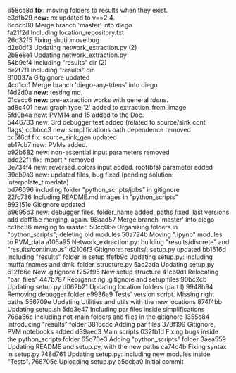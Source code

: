 658ca8d **fix:** moving folders to results when they exist. <br/>
e3dfb29 **new:** nx updated to v==2.4. <br/>
6cdcb80 Merge branch 'master' into diego <br/>
fa21f2d Including location_repository.txt <br/>
26d32f5 Fixing shutil.move bug <br/>
d2e0df3 Updating network_extraction.py (2) <br/>
2b8e8e1 Updating network_extraction.py <br/>
54b9ef4 Including "results" dir (2) <br/>
be2f7f1 Including "results" dir. <br/>
810037a Gitgignore updated <br/>
4cd1cc1 Merge branch 'diego-any-tdens' into diego <br/>
f4d2d0a **new:** testing md.<br/> 
01cecc6 **new:** pre-extraction works with general *tdens*. <br/>
ad8c401 new: graph type '2' added to extraction_from_image <br/>
5fd0b4a new: PVM14 and 15 added to the Doc. <br/>
5446733 new: 3rd debugger test added (related to source/sink cont <br/> flags)
cdbbcc3 new: simplifications path dependence removed <br/>
cc5f6df fix: source_sink_gen updated <br/>
eb17cb7 new: PVMs added. <br/>
b92b682 new: non-essential input parameters removed <br/>
bdd22f1 fix: import * removed <br/>
3e734f4 new: reversed_colors input added. root(bfs) parameter added <br/>
39eb9a3 new: updated files, bug fixed (pending solution: interpolate_timedata) <br/>
bd76096 including folder "python_scripts/jobs" in gitignore <br/>
22fc736 Including README.md images in "python_scripts" <br/>
893151e Gitignore updated <br/>
69695b3 new: debugger files, folder_name added, paths fixed, last versions add
dbff15e merging, again.
98aad57 Merge branch 'master' into diego
cc1bc36 merging to master.
50cc06e Organizing folders in "python_scripts"; deleting old modules
50a724b Moving ".ipynb" modules to PVM_data
a105a95 Network_extraction.py: building "results/discrete" and "results/continuous"
d2106f3 Gitignore: results/; setup.py updated
bb1516d Including "results" folder in setup
ffefb9c Updating setup.py: including muffa.fnames and dmk_folder_structure.py
5ac2ada Updating setup.py
612fb6e New .gitignore
f257f95 New setup structure
41cb0d1 Relocating "par_files"
447b787 Reorganizing .gitignore and setup files
90bc2cb Updating setup.py
d062b21 Updating location folders (part I)
9948b94 Removing debugger folder
e9936a9 Tests' version script. Missing right paths
556709e Updating Utilities and utils with the new locations
874f4bb Updating setup.sh
5dd3e47 Including par files inside simplifications
766a56c Including not-main folders and files in the gitignore
1355c84 Introducing "results" folder
3816cdc Adding par files
378f199 Gitignore, PVM notebooks added
d39aed3 Main scripts
032fb1d Fixing bugs inside the python_scripts folder
65d70e3 Adding "python_scripts" folder
3aea559 Updating README and setup.py, with the new paths
ca74c4b Fixing syntax in setup.py
748d761 Updating setup.py: including new modules inside "Tests".
768705e Uploading setup.py
b5dcba0 Initial commit

